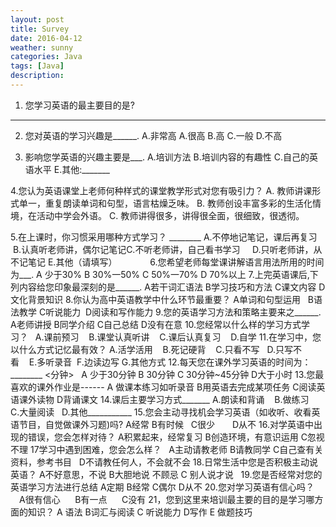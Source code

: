 ```yaml
---
layout: post
title: Survey
date: 2016-04-12
weather: sunny
categories: Java 
tags: [Java]
description: 
---
```


1. 您学习英语的最主要目的是?

________________________________________________________

2. 您对英语的学习兴趣是______.
A.非常高 A.很高 B.高 C.一般 D.不高

3. 影响您学英语的兴趣主要是___.
A.培训方法 B.培训内容的有趣性 C.自己的英语水平 E.其他:_______

4.您认为英语课堂上老师何种样式的课堂教学形式对您有吸引力？ 
A. 教师讲课形式单一，重复朗读单词和句型，语言枯燥乏味。
B. 教师创设丰富多彩的生活化情境，在活动中学会外语。
C. 教师讲得很多，讲得很全面，很细致，很透彻。

5.在上课时，你习惯采用哪种方式学习？ ________
A.不停地记笔记，课后再复习     B.认真听老师讲，偶尔记笔记C.不听老师讲，自己看书学习     D.只听老师讲，从不记笔记 E.其他（请填写）　　　　 
6.您希望老师每堂课讲解语言用法所用的时间为___.
   A 少于30% B 30%一50% C 50%一70% D 70%以上 
7.上完英语课后,下列内容给您印象最深刻的是______.
   A若干词汇语法 B学习技巧和方法 C课文内容 D文化背景知识 
8.你认为高中英语教学中什么环节最重要？
A单词和句型运用   B语法教学 C听说能力  D阅读和写作能力
9.您的英语学习方法和策略主要来之______.
   A老师讲授 B同学介绍 C自己总结 D没有在意
10.您经常以什么样的学习方式学习？
   A.课前预习    B.课堂认真听讲    C.课后认真复习    D.自学
11.在学习中，您以什么方式记忆最有效？
   A.活学活用    B.死记硬背    C.只看不写
   D.只写不看    E.多听录音  F.边读边写 G.其他方式
12.每天您在课外学习英语的时间为：________ <分钟>  
     A 少于30分钟     B 30分钟     C 30分钟~45分钟    D大于小时
13.您最喜欢的课外作业是------ 
   A 做课本练习如听录音        B用英语去完成某项任务
C阅读英语课外读物           D背诵课文 
14.课后主要学习方式_______
A.朗读和背诵    B.做练习　　　C.大量阅读   D.其他___________
15.您会主动寻找机会学习英语（如收听、收看英语节目，自觉做课外习题)吗?
A经常         B有时候   C很少　　D从不
16.对学英语中出现的错误，您会怎样对待？
A积累起来，经常复习      B创造环境，有意识运用    C忽视不理
17学习中遇到困难，您会怎么样？  
A主动请教老师   B请教同学   C自己查有关资料，参考书目  
D不请教任何人，不会就不会 
18.日常生活中您是否积极主动说英语？
A不好意思，不说    B大胆地说 不顾忌    C 别人说才说  
19.您是否经常对您的英语学习方法进行总结 
A定期 B经常 C偶尔 D从不 
20.您对学习英语有信心吗？
  　A很有信心      B有一点      C没有
21，您到这里来培训最主要的目的是学习哪方面的知识？
       A 语法      B词汇与阅读       C 听说能力      D写作
       E 做题技巧